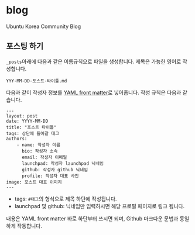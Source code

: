 # blog

Ubuntu Korea Community Blog

## 포스팅 하기

`_posts`아래에 다음과 같은 이름규칙으로 파일을 생성합니다.
제목은 가능한 영어로 작성합니다.

```
YYY-MM-DD-포스트-타이틀.md
```

다음과 같이 작성자 정보를 [YAML front matter](http://assemble.io/docs/YAML-front-matter.html)로 넣어줍니다.
작성 규칙은 다음과 같습니다.

```
---
layout: post
date: YYYY-MM-DD
title: "포스트 타이틀"
tags: 상단에 들어갈 태그
authors:
    - name: 작성자 이름
      bio: 작성자 소속
      email: 작성자 이메일
      launchpad: 작성자 launchpad 닉네임
      github: 작성자 github 닉네임
      profile: 작성자 대표 사진
image: 포스트 대표 이미지
---
```

* tags: `#태그`의 형식으로 제목 하단에 작성됩니다.
* launchpad 및 github: 닉네임만 입력하시면 해당 프로필 페이지로 링크 됩니다.

내용은 YAML front matter 바로 하단부터 쓰시면 되며, Github 마크다운 문법과 동일하게 작동합니다.
